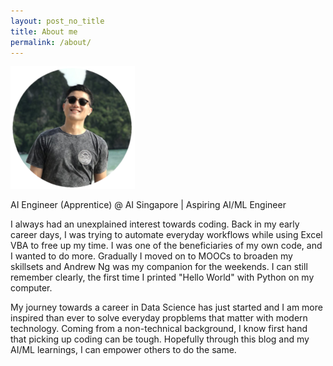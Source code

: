 ```yaml
---
layout: post_no_title
title: About me
permalink: /about/
---
```


![](images/beach_200.png)


AI Engineer (Apprentice) @ AI Singapore | Aspiring AI/ML Engineer 

I always had an unexplained interest towards coding. Back in my early career days, I was trying to automate everyday workflows while using Excel VBA to free up my time. I was one of the beneficiaries of my own code, and I wanted to do more. Gradually I moved on to MOOCs to broaden my skillsets and Andrew Ng was my companion for the weekends. I can still remember clearly, the first time I printed "Hello World" with Python on my computer.

My journey towards a career in Data Science has just started and I am more inspired than ever to solve everyday propblems that matter with modern technology. Coming from a non-technical background, I know first hand that picking up coding can be tough. Hopefully through this blog and my AI/ML learnings, I can empower others to do the same.
